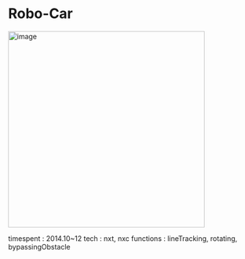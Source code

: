 # Robo-Car

<img width="400" alt="image" src="https://user-images.githubusercontent.com/26247241/190324353-ff9af548-5110-4628-a61c-98382a98f2b9.png">



timespent : 2014.10~12
tech : nxt, nxc
functions : lineTracking, rotating, bypassingObstacle

